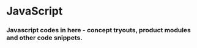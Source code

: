 # JavaScript

<h3>Javascript codes in here - concept tryouts, product modules and other code snippets.</h3>

